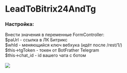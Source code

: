 # LeadToBitrix24AndTg
<h3>Настройка:</h3>
Внести значения в переменные FormController:<br>
$paUrl - ссылка в ЛК Битрикс<br>
$whId - меняющийся ключ вебхука (идёт после /rest/1/)<br>
$this->tgToken - токен от BotFrather Telegram<br>
$this->chat_id - id вашего чата с ботом<br><br>
<img src="https://i.imgur.com/q9vyN0L.png"/>
